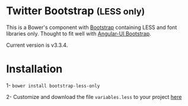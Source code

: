Twitter Bootstrap <small>(LESS only)</small>
=================

This is a Bower's component with [Bootstrap](http://getbootstrap.com/) containing LESS and font libraries only.
Thought to fit well with [Angular-UI Bootstrap](https://github.com/angular-ui/bootstrap-bower).

Current version is v3.3.4.

# Installation

1- `bower install bootstrap-less-only`

2- Customize and download the file `variables.less` to your project [here](http://pikock.github.com/bootstrap-magic/)



